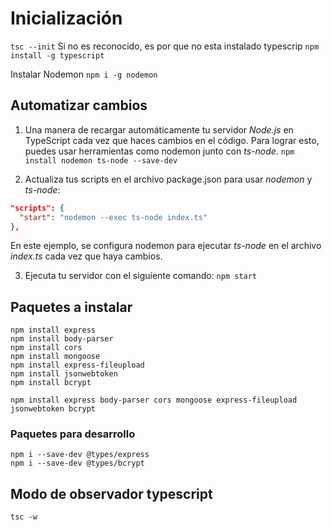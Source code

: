 # Inicialización
```tsc --init```
Si no es reconocido, es por que no esta instalado typescrip
```npm install -g typescript```

Instalar Nodemon
```npm i -g nodemon```

## Automatizar cambios
1. Una manera de recargar automáticamente tu servidor *Node.js* en TypeScript cada vez que haces cambios en el código. Para lograr esto, puedes usar herramientas como nodemon junto con *ts-node*.
```npm install nodemon ts-node --save-dev```

2. Actualiza tus scripts en el archivo package.json para usar *nodemon* y *ts-node*:
```json
"scripts": {
  "start": "nodemon --exec ts-node index.ts"
},
```
En este ejemplo, se configura nodemon para ejecutar *ts-node* en el archivo *index.ts* cada vez que haya cambios.

3. Ejecuta tu servidor con el siguiente comando:
```npm start```

## Paquetes a instalar

```
npm install express
npm install body-parser
npm install cors
npm install mongoose
npm install express-fileupload
npm install jsonwebtoken
npm install bcrypt

npm install express body-parser cors mongoose express-fileupload jsonwebtoken bcrypt
```

### Paquetes para desarrollo
```
npm i --save-dev @types/express
npm i --save-dev @types/bcrypt
```

## Modo de observador typescript
```tsc -w```